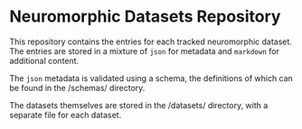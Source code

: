# Neuromorphic Datasets Repository

This repository contains the entries for each tracked neuromorphic dataset. The entries are stored in a mixture of `json` for metadata and `markdown` for additional content.

The `json` metadata is validated using a schema, the definitions of which can be found in the /schemas/ directory.

The datasets themselves are stored in the /datasets/ directory, with a separate file for each dataset.
